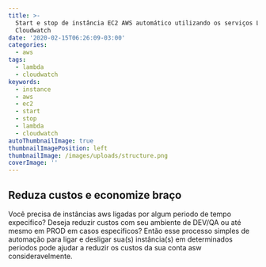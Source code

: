 ```yaml
---
title: >-
  Start e stop de instância EC2 AWS automático utilizando os serviços Lambda e
  Cloudwatch
date: '2020-02-15T06:26:09-03:00'
categories:
  - aws
tags:
  - lambda
  - cloudwatch
keywords:
  - instance
  - aws
  - ec2
  - start
  - stop
  - lambda
  - cloudwatch
autoThumbnailImage: true
thumbnailImagePosition: left
thumbnailImage: /images/uploads/structure.png
coverImage: ''
---
```

## Reduza custos e economize braço

Você precisa de instâncias aws ligadas por algum periodo de tempo expecifico? Deseja reduzir custos com seu ambiente de DEV/QA ou até mesmo em PROD em casos especificos? Então esse processo simples de automação para ligar e desligar sua(s) instância(s) em determinados periodos pode ajudar a reduzir os custos da sua conta asw consideravelmente.
